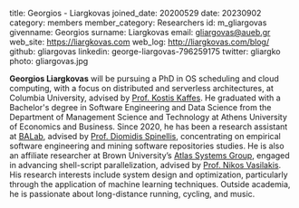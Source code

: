 title: Georgios - Liargkovas
joined_date: 20200529
date: 20230902
category: members
member_category: Researchers
id: m_gliargovas
givenname: Georgios
surname: Liargkovas
email: gliargovas@aueb.gr
web_site: https://liargkovas.com
web_log: http://liargkovas.com/blog/
github: gliargovas
linkedin: george-liargovas-796259175
twitter: gliargko
photo: gliargovas.jpg

**Georgios Liargkovas** will be pursuing a PhD in OS scheduling and cloud computing, with a focus on distributed and serverless architectures, at Columbia University, advised by [Prof. Kostis Kaffes](https://www.cs.columbia.edu/~kkaffes/index.html). He graduated with a Bachelor's degree in Software Engineering and Data Science from the Department of Management Science and Technology at Athens University of Economics and Business. Since 2020, he has been a research assistant at [BALab](https://www.balab.aueb.gr/), advised by [Prof. Diomidis Spinellis](https://www.spinellis.gr/index.html), concentrating on empirical software engineering and mining software repositories studies. He is also an affiliate researcher at Brown University’s [Atlas Systems Group](https://atlas-group.cs.brown.edu/), engaged in advancing shell-script parallelization, advised by [Prof. Nikos Vasilakis](https://nikos.vasilak.is/). His research interests include system design and optimization, particularly through the application of machine learning techniques. Outside academia, he is passionate about long-distance running, cycling, and music.

